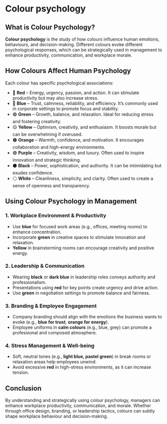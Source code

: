# Colour psychology

## **What is Colour Psychology?**

**Colour psychology** is the study of how colours influence human emotions, behaviours, and decision-making. Different colours evoke different psychological responses, which can be strategically used in management to enhance productivity, communication, and workplace morale.

## **How Colours Affect Human Psychology**

Each colour has specific psychological associations:

- 🔴 **Red** – Energy, urgency, passion, and action. It can stimulate productivity but may also increase stress.
- 🔵 **Blue** – Trust, calmness, reliability, and efficiency. It’s commonly used in corporate settings to promote focus and stability.
- 🟢 **Green** – Growth, balance, and relaxation. Ideal for reducing stress and fostering creativity.
- 🟡 **Yellow** – Optimism, creativity, and enthusiasm. It boosts morale but can be overwhelming if overused.
- 🟠 **Orange** – Warmth, confidence, and motivation. It encourages collaboration and high-energy environments.
- 🟣 **Purple** – Creativity, wisdom, and luxury. Often used to inspire innovation and strategic thinking.
- ⚫ **Black** – Power, sophistication, and authority. It can be intimidating but exudes confidence.
- ⚪ **White** – Cleanliness, simplicity, and clarity. Often used to create a sense of openness and transparency.

## **Using Colour Psychology in Management**

### **1. Workplace Environment & Productivity**

- Use **blue** for focused work areas (e.g., offices, meeting rooms) to enhance concentration.
- Incorporate **green** in creative spaces to stimulate innovation and relaxation.
- **Yellow** in brainstorming rooms can encourage creativity and positive energy.

### **2. Leadership & Communication**

- Wearing **black** or **dark blue** in leadership roles conveys authority and professionalism.
- Presentations using **red** for key points create urgency and drive action.
- Use **green** in negotiation settings to promote balance and fairness.

### **3. Branding & Employee Engagement**

- Company branding should align with the emotions the business wants to evoke (e.g., **blue for trust**, **orange for energy**).
- Employee uniforms in **calm colours** (e.g., blue, grey) can promote a professional and composed atmosphere.

### **4. Stress Management & Well-being**

- Soft, neutral tones (e.g., **light blue, pastel green**) in break rooms or relaxation areas help employees unwind.
- Avoid excessive **red** in high-stress environments, as it can increase tension.

## **Conclusion**

By understanding and strategically using colour psychology, managers can enhance workplace productivity, communication, and morale. Whether through office design, branding, or leadership tactics, colours can subtly shape workplace behaviour and decision-making.
